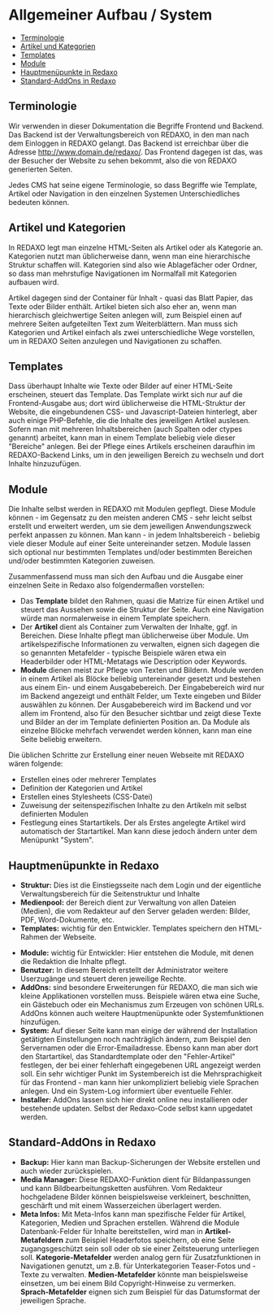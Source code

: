 # Allgemeiner Aufbau / System

- [Terminologie](#terminologie)
- [Artikel und Kategorien](#artikel-kategorien)
- [Templates](#templates)
- [Module](#module)
- [Hauptmenüpunkte in Redaxo](hauptmenupunkte)
- [Standard-AddOns in Redaxo](#standard-addons)

<a name="terminologie"></a>
## Terminologie

Wir verwenden in dieser Dokumentation die Begriffe Frontend und Backend. Das Backend ist der Verwaltungsbereich von REDAXO, in den man nach dem Einloggen in REDAXO gelangt. Das Backend ist erreichbar über die Adresse http://www.domain.de/redaxo/.
Das Frontend dagegen ist das, was der Besucher der Website zu sehen bekommt, also die von REDAXO generierten Seiten.

Jedes CMS hat seine eigene Terminologie, so dass Begriffe wie Template, Artikel oder Navigation in den einzelnen Systemen Unterschiedliches bedeuten können.

<a name="artikel-kategorien"></a>
## Artikel und Kategorien

In REDAXO legt man einzelne HTML-Seiten als Artikel oder als Kategorie an. Kategorien nutzt man üblicherweise dann, wenn man eine hierarchische Struktur schaffen will. Kategorien sind also wie Ablagefächer oder Ordner, so dass man mehrstufige Navigationen im Normalfall  mit Kategorien aufbauen wird.

Artikel dagegen sind der Container für Inhalt - quasi das Blatt Papier, das Texte oder Bilder enthält. Artikel bieten sich also eher an, wenn man hierarchisch gleichwertige Seiten anlegen will, zum Beispiel einen auf mehrere Seiten aufgeteilten Text zum Weiterblättern. Man muss sich Kategorien und Artikel einfach als zwei unterschiedliche Wege vorstellen, um in REDAXO Seiten anzulegen und Navigationen zu schaffen.

<a name="templates"></a>
## Templates

Dass überhaupt Inhalte wie Texte oder Bilder auf einer HTML-Seite erscheinen, steuert das Template. Das Template wirkt sich nur auf die Frontend-Ausgabe aus; dort wird üblicherweise die HTML-Struktur der Website, die eingebundenen CSS- und Javascript-Dateien hinterlegt, aber auch einige PHP-Befehle, die die Inhalte des jeweiligen Artikel auslesen. Sofern man mit mehreren Inhaltsbereichen (auch Spalten oder ctypes genannt) arbeitet, kann man in einem Template beliebig viele dieser "Bereiche" anlegen. Bei der Pflege eines Artikels erscheinen daraufhin im REDAXO-Backend Links, um in den jeweiligen Bereich zu wechseln und dort Inhalte hinzuzufügen.

<a name="module"></a>
## Module

Die Inhalte selbst werden in REDAXO mit Modulen gepflegt. Diese Module können - im Gegensatz zu den meisten anderen CMS - sehr leicht selbst erstellt und erweitert werden, um sie dem jeweiligen Anwendungszweck perfekt anpassen zu können. Man kann - in jedem Inhaltsbereich - beliebig viele dieser Module auf einer Seite untereinander setzen. Module lassen sich optional nur bestimmten Templates und/oder bestimmten Bereichen und/oder bestimmten Kategorien zuweisen.

Zusammenfassend muss man sich den Aufbau und die Ausgabe einer einzelnen Seite in Redaxo also folgendermaßen vorstellen:

- Das **Template** bildet den Rahmen, quasi die Matrize für einen Artikel und steuert das Aussehen sowie die Struktur der Seite. Auch eine Navigation würde man normalerweise in einem Template speichern.
- Der **Artikel** dient als Container zum Verwalten der Inhalte, ggf. in Bereichen. Diese Inhalte pflegt man üblicherweise über Module. Um artikelspezifische Informationen zu verwalten, eignen sich dagegen die so genannten Metafelder - typische Beispiele wären etwa ein Headerbilder oder HTML-Metatags wie Description oder Keywords.
- **Module** dienen meist zur Pflege von Texten und Bildern. Module werden in einem Artikel als Blöcke beliebig untereinander gesetzt und bestehen aus einem Ein- und einem Ausgabebereich. Der Eingabebereich wird nur im Backend angezeigt und enthält Felder, um Texte eingeben und Bilder auswählen zu können. Der Ausgabebereich wird im Backend und vor allem im Frontend, also für den Besucher sichtbar und zeigt diese Texte und Bilder an der im Template definierten Position an. Da Module als einzelne Blöcke mehrfach verwendet werden können, kann man eine Seite beliebig erweitern.

Die üblichen Schritte zur Erstellung einer neuen Webseite mit REDAXO wären folgende:

- Erstellen eines oder mehrerer Templates
- Definition der Kategorien und Artikel
- Erstellen eines Stylesheets (CSS-Datei)
- Zuweisung der seitenspezifischen Inhalte zu den Artikeln mit selbst definierten Modulen
- Festlegung eines Startartikels. Der als Erstes angelegte Artikel wird automatisch der Startartikel. Man kann diese jedoch ändern unter dem Menüpunkt "System".


<a name="hauptmenupunkte"></a>
## Hauptmenüpunkte in Redaxo

- **Struktur:** Dies ist die Einstiegsseite nach dem Login und der eigentliche Verwaltungsbereich für die Seitenstruktur und Inhalte
- **Medienpool:** der Bereich dient zur Verwaltung von allen Dateien (Medien), die vom Redakteur auf den Server geladen werden: Bilder, PDF, Word-Dokumente, etc.
- **Templates:** wichtig für den Entwickler. Templates speichern den HTML-Rahmen der Webseite.
* **Module:** wichtig für  Entwickler: Hier entstehen die Module, mit denen die Redaktion die Inhalte pflegt.
* **Benutzer:** In diesem Bereich erstellt der Administrator weitere Userzugänge und steuert deren jeweilige Rechte.
* **AddOns:** sind besondere Erweiterungen für REDAXO, die man sich wie kleine Applikationen vorstellen muss. Beispiele wären etwa eine Suche, ein Gästebuch oder ein Mechanismus zum Erzeugen von schönen URLs. AddOns können auch weitere Hauptmenüpunkte oder Systemfunktionen hinzufügen.
* **System:** Auf dieser Seite kann man einige der während der Installation getätigten Einstellungen noch nachträglich ändern, zum Beispiel den Servernamen oder die Error-Emailadresse. Ebenso kann man aber dort den Startartikel, das Standardtemplate oder den "Fehler-Artikel" festlegen, der bei einer fehlerhaft eingegebenen URL angezeigt werden soll. Ein sehr wichtiger Punkt im Systembereich ist die Mehrsprachigkeit für das Frontend - man kann hier unkompliziert beliebig viele Sprachen anlegen. Und ein System-Log informiert über eventuelle Fehler.
* **Installer:** AddOns lassen sich hier direkt online neu installieren oder bestehende updaten. Selbst der Redaxo-Code selbst kann upgedatet werden.

<a name="standard-addons"></a>
## Standard-AddOns in Redaxo

* **Backup:** Hier kann man Backup-Sicherungen der Website erstellen und auch wieder zurückspielen.
* **Media Manager:** Diese REDAXO-Funktion dient für Bildanpassungen und kann Bildbearbeitungsketten ausführen. Vom Redakteur hochgeladene Bilder können beispielsweise verkleinert, beschnitten, geschärft und mit einem Wasserzeichen überlagert werden.
* **Meta Infos:** Mit Meta-Infos kann man spezifische Felder für Artikel, Kategorien, Medien und Sprachen erstellen. Während die Module Datenbank-Felder für Inhalte bereitstellen, wird man in **Artikel-Metafeldern** zum Beispiel Headerfotos speichern, ob eine Seite zugangsgeschützt sein soll oder ob sie einer Zeitsteuerung unterliegen soll. **Kategorie-Metafelder** werden analog gern für Zusatzfunktionen in Navigationen genutzt, um z.B. für Unterkategorien Teaser-Fotos und -Texte zu verwalten. **Medien-Metafelder** könnte man beispielsweise einsetzen, um bei einem Bild Copyright-Hinweise zu vermerken. **Sprach-Metafelder** eignen sich zum Beispiel für das Datumsformat der jeweiligen Sprache.
